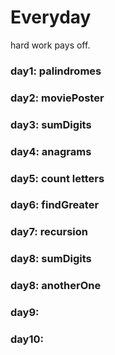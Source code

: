 # Everyday

hard work pays off.

### day1: palindromes
### day2: moviePoster
### day3: sumDigits
### day4: anagrams
### day5: count letters
### day6: findGreater
### day7: recursion
### day8: sumDigits
### day8: anotherOne
### day9:
### day10: